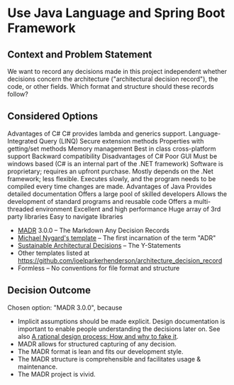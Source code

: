 # Use Java Language and Spring Boot Framework

## Context and Problem Statement

We want to record any decisions made in this project independent whether decisions concern the architecture ("architectural decision record"), the code, or other fields.
Which format and structure should these records follow?

## Considered Options

Advantages of C#
C# provides lambda and generics support.
Language-Integrated Query (LINQ)
Secure extension methods
Properties with getting/set methods
Memory management
Best in class cross-platform support
Backward compatibility
Disadvantages of C#
Poor GUI
Must be windows based (C# is an internal part of the .NET framework)
Software is proprietary; requires an upfront purchase.
Mostly depends on the .Net framework; less flexible.
Executes slowly, and the program needs to be compiled every time changes are made.
Advantages of Java
Provides detailed documentation
Offers a large pool of skilled developers
Allows the development of standard programs and reusable code
Offers a multi-threaded environment
Excellent and high performance
Huge array of 3rd party libraries
Easy to navigate libraries

* [MADR](https://adr.github.io/madr/) 3.0.0 – The Markdown Any Decision Records
* [Michael Nygard's template](http://thinkrelevance.com/blog/2011/11/15/documenting-architecture-decisions) – The first incarnation of the term "ADR"
* [Sustainable Architectural Decisions](https://www.infoq.com/articles/sustainable-architectural-design-decisions) – The Y-Statements
* Other templates listed at <https://github.com/joelparkerhenderson/architecture_decision_record>
* Formless – No conventions for file format and structure

## Decision Outcome

Chosen option: "MADR 3.0.0", because

* Implicit assumptions should be made explicit.
  Design documentation is important to enable people understanding the decisions later on.
  See also [A rational design process: How and why to fake it](https://doi.org/10.1109/TSE.1986.6312940).
* MADR allows for structured capturing of any decision.
* The MADR format is lean and fits our development style.
* The MADR structure is comprehensible and facilitates usage & maintenance.
* The MADR project is vivid.

